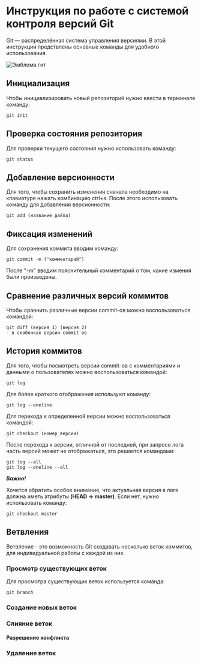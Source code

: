 # **Инструкция по работе с системой контроля версий Git**

Git  — распределённая система управления версиями. В этой инструкции предствлены основные команды для удобного использования.

![Эмблема гит](Git.png)

## Инициализация

Чтобы инициализировать новый репозиторий нужно ввести в терминале команду:

    git init


## Проверка состояния репозитория

Для проверки текущего состояния нужно использовать команду:

    git status


## Добавление версионности

Для того, чтобы сохранить изменения сначала необходимо на клавиатуре нажать комбинацию *ctrl+s*. После этого использовать команду для добавления версионности:

    git add (название_файла)


## Фиксация изменений

Для сохранения коммита вводим команду:

    git commit -m ("комментарий")

После "-m" вводим пояснительный комментарий о том, какие измения были произведены.

## Сравнение различных версий коммитов

Чтобы сравнить различные версии commit-ов можно воспользоваться командой:

    git diff (версия_1) (версия_2)
    - в скобочках версии commit-ов


## История коммитов

Для того, чтобы посмотреть версии commit-ов с комментариями и данными о пользователях можно воспользоваться командой:

    git log

Для более краткого отображения используют команду:

    git log --oneline

Для перехода к определенной версии можно воспользоваться командой:

    git checkout (номер_версии)

После перехода к версии, отличной от последней, при запросе лога часть версий может не отображаться, это решается командами:

    git log --all
    git log --oneline --all


_**Важно!**_

Хочется обратить особое внимание, что актуальная версия в логе должна иметь атрибуты **(HEAD -> master)**. Если нет, нужно использовать команду:

    git checkout master

## Ветвления

Ветвление - это возможность Git создавать несколько веток коммитов, для индивидуальной работы с каждой из них. 

### Просмотр существующих веток

Для просмотра существующих веток используется команда:

    git branch

### Создание новых веток

### Слияние веток

#### Разрешение конфликта

### Удаление веток